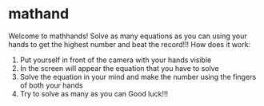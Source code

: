 # mathand
Welcome to mathhands! 
Solve as many equations as you can using your hands to get the highest number and beat the record!!!
How does it work:
1) Put yourself in front of the camera with your hands visible
2) In the screen will appear the equation that you have to solve 
3) Solve the equation in your mind and make the number using the fingers of both your hands 
4) Try to solve as many as you can
Good luck!!!
